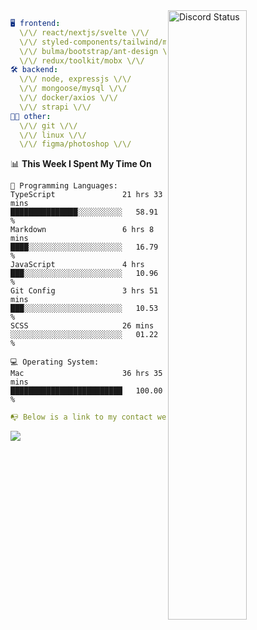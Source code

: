 
<a href="https://discord.com/users/279302975371870218" target="_blank">
    <img width="50%" align="right" alt="Discord Status" src="https://lanyard.cnrad.dev/api/279302975371870218?bg=161B22&borderRadius=5px%205px%200%200&hideTimestamp=true&idleMessage=Just%20chillin%27%20at%20the%20moment&animated=true">
</a>

```yaml
🖥️ frontend: 
  \/\/ react/nextjs/svelte \/\/
  \/\/ styled-components/tailwind/mui/
  \/\/ bulma/bootstrap/ant-design \/\/
  \/\/ redux/toolkit/mobx \/\/
🛠 backend: 
  \/\/ node, expressjs \/\/
  \/\/ mongoose/mysql \/\/
  \/\/ docker/axios \/\/
  \/\/ strapi \/\/
👨‍💻 other: 
  \/\/ git \/\/ 
  \/\/ linux \/\/
  \/\/ figma/photoshop \/\/
```
<!--START_SECTION:waka-->
📊 **This Week I Spent My Time On** 

```text
💬 Programming Languages: 
TypeScript               21 hrs 33 mins      ███████████████░░░░░░░░░░   58.91 % 
Markdown                 6 hrs 8 mins        ████░░░░░░░░░░░░░░░░░░░░░   16.79 % 
JavaScript               4 hrs               ███░░░░░░░░░░░░░░░░░░░░░░   10.96 % 
Git Config               3 hrs 51 mins       ███░░░░░░░░░░░░░░░░░░░░░░   10.53 % 
SCSS                     26 mins             ░░░░░░░░░░░░░░░░░░░░░░░░░   01.22 % 

💻 Operating System: 
Mac                      36 hrs 35 mins      █████████████████████████   100.00 % 
```


<!--END_SECTION:waka-->
```yaml
📭 Below is a link to my contact website 
```
<a href="https://mxns.xyz" target="_black"> <img src="https://img.shields.io/badge/website-161B22?style=for-the-badge&logo=About.me&logoColor=white"></img> <a/>
